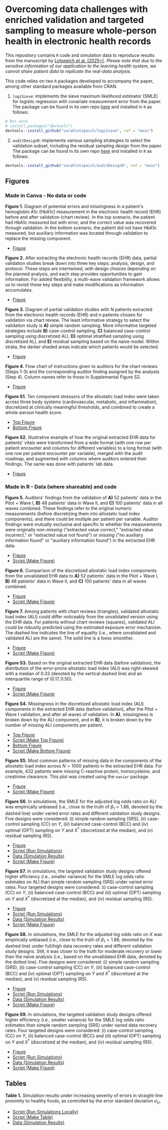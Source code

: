 # Overcoming data challenges with enriched validation and targeted sampling to measure whole-person health in electronic health records

This repository contains `R` code and simulation data to reproduce results from the manuscript by [Lotspeich et al. (2025+)](https://arxiv.org/abs/2502.05380). *Please note that due to the sensitive information of our application to the learning health system, we cannot share patient data to replicate the real-data analysis.*

This code relies on two `R` packages developed to accompany the paper, among other standard packages available from CRAN.  
  
  1.  `logiSieve`: implements the sieve maximum likelihood estimator (SMLE) for logistic regression with covariate measurement error from the paper. The package can be found in its own repo [here](https://github.com/sarahlotspeich/logiSieve) and installed in `R` as follows:

``` r
# Run once
# install.packages("devtools")
devtools::install_github("sarahlotspeich/logiSieve", ref = "main")
```

  2.  `auditDesignR`: implements various sampling strategies to select the validation subset, including the residual sampling design from the paper. The package can be found in its own repo [here](https://github.com/sarahlotspeich/auditDesignR) and installed in `R` as follows:

``` r
devtools::install_github("sarahlotspeich/auditDesignR", ref = "main")
```

## Figures 

### Made in Canva - No data or code

**Figure 1.** Diagram of potential errors and missingness in a patient's hemoglobin A1c (HbA1c) measurement in the electronic health record (EHR) before and after validation (chart review). In the top scenario, the patient had HbA1c measured but with error, and the correct value was recovered through validation. In the bottom scenario, the patient did not have HbA1c measured, but auxiliary information was located through validation to replace the missing component.

  - [Figure](figures/Fig1_ALI_EHR_Flowchart.png)

**Figure 2.** After extracting the electronic health records (EHR) data, partial validation studies break down into three key steps: analysis, design, and protocol. These steps are intertwined, with design choices depending on the planned analysis, and each step provides opportunities to gain information. For added flexibility, a multi-wave validation framework allows us to revisit these key steps and make modifications as information accumulates.

  - [Figure](figures/Fig2_Full_ALI_EHR_Flowchart_No_Background.png)

**Figure 3.** Diagram of partial validation studies with $N$ patients extracted from the electronic health records (EHR) and $n$ patients chosen for validation via chart review. The least informative strategy to select the validation study is **A)** simple random sampling. More informative targeted strategies include **B)** case-control sampling, **C)** balanced case-control sampling using discretized ALI, **D)** optimal stratified sampling using discretized ALI, and **E)** residual sampling based on the naive model. Within strata, the darker shaded areas indicate which patients would be selected.

  -  [Figure](figures/Fig3_Combined_ALI_Designs.png)

**Figure 4.** Flow chart of instructions given to auditors for the chart reviews (Steps 1-3) and the corresponding auditor finding assigned by the analysts (Step 4). Column names refer to those in Supplemental Figure S2.

  -  [Figure](figures/Fig4_Protocol_Flowchart.png)

**Figure S1.** Ten component stressors of the allostatic load index were taken across three body systems (cardiovascular, metabolic, and inflammation), discretized at clinically meaningful thresholds, and combined to create a whole-person health score.

  -  [Top Figure](figures/FigS1A_CalcALI_Original.png)
  -  [Bottom Figure](figures/FigS1B_CalcALI_Disc.png)

**Figure S2.** Illustrative example of how the original extracted EHR data for patients' vitals were transformed from a wide format (with one row per patient encounter and columns for different variables) to a long format (with one row per patient encounter per variable), merged with the audit roadmap, and augmented with columns where auditors entered their findings. The same was done with patients' lab data.

  -  [Figure](figures/FigS2_Example_Transform_Data.png)

### Made in R - Data (where shareable) and code

**Figure 5.** Auditors' findings from the validation of **A)** $52$ patients' data in the Pilot + Wave I, **B)** $48$ patients' data in  Wave II, and **C)** $100$ patients' data in all waves combined. These findings refer to the original numeric measurements (before discretizing them into allostatic load index components), and there could be multiple per patient per variable. Auditor findings were mutually exclusive and specific to whether the measurements were originally *non-missing* ("extracted value correct," "extracted value incorrect," or "extracted value not found") or *missing* ("no auxiliary information found" or "auxiliary information found") in the extracted EHR data.

  -  [Figure](figures/Fig5_Findings_Bargraph.png)
  -  [Script (Make Figure)](figure-scripts/Fig5_Findings_Bargraph.R)

**Figure 6.** Comparison of the discretized allostatic load index components from the unvalidated EHR data to **A)** $52$ patients' data in the Pilot + Wave I, **B)** $48$ patients' data in  Wave II, and **C)** $100$ patients' data in all waves combined.

  -  [Figure](figures/Fig6_Heatmap.png)
  -  [Script (Make Figure)](figure-scripts/Fig6_Heatmap.R)

**Figure 7.** Among patients with chart reviews (triangles), validated allostatic load index (ALI) could differ noticeably from the unvalidated version using the EHR data. For patients without chart reviews (squares), validated ALI could be robustly predicted using the estimated exposure error mechanism. The dashed line indicates the line of equality (i.e., where unvalidated and validated ALI are the same). The solid line is a loess smoother.

  -  [Figure](figures/Fig7_Scatterplot_PredictedALI.png)
  -  [Script (Make Figure)](figure-scripts/Fig7_Scatterplot_PredictedALI.R)

**Figure S3.** Based on the original extracted EHR data (before validation), the distribution of the error-prone allostatic load index (ALI) was right-skewed with a median of $0.33$ (denoted by the vertical dashed line) and an interquartile range of $(0.17, 0.50)$.

  -  [Figure](figures/FigS3_Histogram_Unvalidated_ALI.png)
  -  [Script (Make Figure)](figure-scripts/FigS3_Histogram_Unvalidated_ALI.R)

**Figure S4.** Missingness in the discretized allostatic load index (ALI) components in the extracted EHR data (before validation), after the Pilot + Wave I validation, and after all waves of validation. In **A)**, missingness is broken down by the ALI component, and in **B)**, it is broken down by the number of missing ALI components per patient.

  -  [Top Figure](figures/FigS4A_missing_by_component.png)
  -  [Script (Make Top Figure)](figure-scripts/FigS4A_missing_by_component.R)
  -  [Bottom Figure](figures/FigS4B_missing_by_patient.png)
  -  [Script (Make Bottom Figure)](figure-scripts/FigS4B_missing_by_patient.R)

**Figure S5.** Most common patterns of missing data in the components of the allostatic load index across $N = 1000$ patients in the extracted EHR data. For example, $432$ patients were missing C-reactive protein, homocysteine, and creatinine clearance. This plot was created using the `naniar` package.

  -  [Figure](figures/FigS5_Missingness_Patterns.png)
  -  [Script (Make Figure)](figure-scripts/FigS5_Missingness_Patterns.R)

**Figure S6.** In simulations, the SMLE for the adjusted log odds ratio on ALI was empirically unbiased (i.e., close to the truth of $\beta_1 = 1.88$, denoted by the dashed line) under varied error rates and different validation study designs. Five designs were considered: (i) simple random sampling (SRS), (ii) case-control sampling (CC) on $Y$, (iii) balanced case-control (BCC) and (iv) optimal (OPT) sampling on $Y$ and $X^*$ (discretized at the median), and (v) residual sampling (RS).

  - [Figure](figures/FigS6_Errors_logOR_Boxplot.png) 
  - [Script (Run Simulations)](sim-scripts/S5.2-Sims-Vary-Error-Rates/)
  - [Data (Simulation Results)](sims-data/S5.2-Sims-Vary-Error-Rates/)
  - [Script (Make Figure)](figure-scripts/FigS6-Errors-Bias-Boxplot.R)

**Figure S7.** In simulations, the targeted validation study designs offered higher efficiency (i.e., smaller variance) for the SMLE log odds ratio estimates on ALI than simple random sampling (SRS) under varied error rates. Four targeted designs were considered: (i) case-control sampling (CC) on $Y$, (ii) balanced case-control (BCC) and (iii) optimal (OPT) sampling on $Y$ and $X^*$ (discretized at the median), and (iv) residual sampling (RS).

  - [Figure](figures/FigS7_Errors_RE_Linegraph.png) 
  - [Script (Run Simulations)](sim-scripts/S5.2-Sims-Vary-Error-Rates/)
  - [Data (Simulation Results)](sims-data/S5.2-Sims-Vary-Error-Rates/)
  - [Script (Make Figure)](figure-scripts/FigS7-Errors-RE-Lineplot.R)

**Figure S8.** In simulations, the SMLE for the adjusted log odds ratio on $X$ was empirically unbiased (i.e., close to the truth of $\beta_1 = 1.88$, denoted by the dashed line) under full/high data recovery rates and different validation study designs. Still, it was closer to the truth for moderate recovery or lower than the naive analysis (i.e., based on the unvalidated EHR data, denoted by the dotted line). Five designs were considered: (i) simple random sampling (SRS), (ii) case-control sampling (CC) on $Y$, (iii) balanced case-control (BCC) and (iv) optimal (OPT) sampling on $Y$ and $X^*$ (discretized at the median), and (v) residual sampling (RS).

  - [Figure](figures/FigS8_Recovery_logOR_Boxplot.png) 
  - [Script (Run Simulations)](sim-scripts/S5.3-Sims-Vary-Data-Recovery/)
  - [Data (Simulation Results)](sims-data/S5.3-Sims-Vary-Data-Recovery/)
  - [Script (Make Figure)](figure-scripts/FigS8-Recovery-Bias-Boxplot.R)

**Figure S9.** In simulations, the targeted validation study designs offered higher efficiency (i.e., smaller variance) for the SMLE log odds ratio estimates than simple random sampling (SRS) under varied data recovery rates. Four targeted designs were considered: (i) case-control sampling (CC) on $Y$, (ii) balanced case-control (BCC) and (iii) optimal (OPT) sampling on $Y$ and $X^*$ (discretized at the median), and (iv) residual sampling (RS).

  - [Figure](figures/FigS9-Recovery-RE-Lineplot.png) 
  - [Script (Run Simulations)](sim-scripts/S5.3-Sims-Vary-Data-Recovery/)
  - [Data (Simulation Results)](sims-data/S5.3-Sims-Vary-Data-Recovery/)
  - [Script (Make Figure)](figure-scripts/FigS9-Recovery-RE-Lineplot.R)

## Tables 

**Table 1.** Simulation results under increasing severity of errors in straight-line proximity to healthy foods, as controlled by the error standard deviation $\sigma_U$.

  - [Script (Run Simulations Locally)](sims-scripts/sims_vary_sigmaU.R)
  - [Script (Make Table)](table-scripts/table1_vary_sigmaU.R)
  - [Data (Simulation Results)](sims-data/vary_sigmaU_sims_combined.csv)
